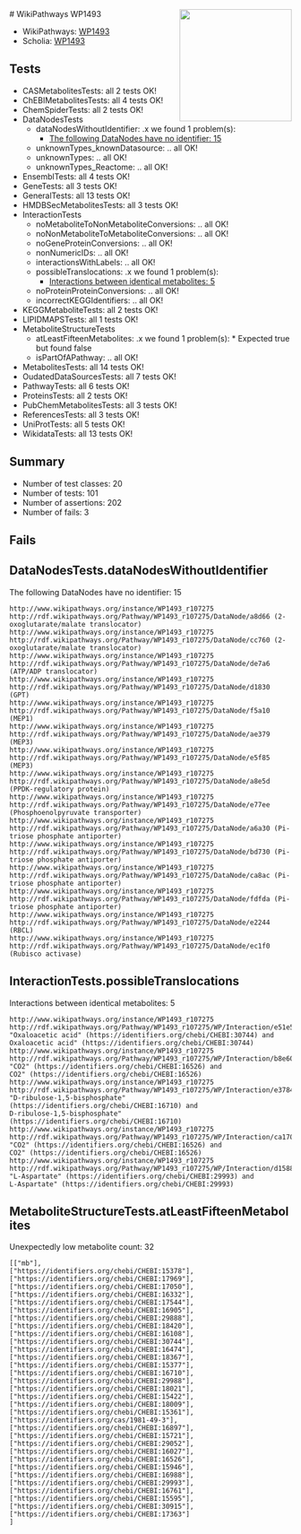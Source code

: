 <img style="float: right; width: 200px" src="https://upload.wikimedia.org/wikipedia/commons/thumb/8/83/Wplogo_with_text_500.png/640px-Wplogo_with_text_500.png" />
# WikiPathways WP1493

* WikiPathways: [WP1493](https://new.wikipathways.org/pathways/WP1493)
* Scholia: [WP1493](https://scholia.toolforge.org/wikipathways/WP1493)
## Tests
* CASMetabolitesTests: all 2 tests OK!
* ChEBIMetabolitesTests: all 4 tests OK!
* ChemSpiderTests: all 2 tests OK!
* DataNodesTests
    * dataNodesWithoutIdentifier: .x we found 1 problem(s):
        * [The following DataNodes have no identifier: 15](#8792c495)
    * unknownTypes_knownDatasource: .. all OK!
    * unknownTypes: .. all OK!
    * unknownTypes_Reactome: .. all OK!
* EnsemblTests: all 4 tests OK!
* GeneTests: all 3 tests OK!
* GeneralTests: all 13 tests OK!
* HMDBSecMetabolitesTests: all 3 tests OK!
* InteractionTests
    * noMetaboliteToNonMetaboliteConversions: .. all OK!
    * noNonMetaboliteToMetaboliteConversions: .. all OK!
    * noGeneProteinConversions: .. all OK!
    * nonNumericIDs: .. all OK!
    * interactionsWithLabels: .. all OK!
    * possibleTranslocations: .x we found 1 problem(s):
        * [Interactions between identical metabolites: 5](#d59038c8)
    * noProteinProteinConversions: .. all OK!
    * incorrectKEGGIdentifiers: .. all OK!
* KEGGMetaboliteTests: all 2 tests OK!
* LIPIDMAPSTests: all 1 tests OK!
* MetaboliteStructureTests
    * atLeastFifteenMetabolites: .x we found 1 problem(s):
            * Expected true but found false
    * isPartOfAPathway: .. all OK!
* MetabolitesTests: all 14 tests OK!
* OudatedDataSourcesTests: all 7 tests OK!
* PathwayTests: all 6 tests OK!
* ProteinsTests: all 2 tests OK!
* PubChemMetabolitesTests: all 3 tests OK!
* ReferencesTests: all 3 tests OK!
* UniProtTests: all 5 tests OK!
* WikidataTests: all 13 tests OK!


## Summary

* Number of test classes: 20
* Number of tests: 101
* Number of assertions: 202
* Number of fails: 3

## Fails

<a name="8792c495" />

## DataNodesTests.dataNodesWithoutIdentifier

The following DataNodes have no identifier: 15
```
http://www.wikipathways.org/instance/WP1493_r107275 http://rdf.wikipathways.org/Pathway/WP1493_r107275/DataNode/a8d66 (2-oxoglutarate/malate translocator)
http://www.wikipathways.org/instance/WP1493_r107275 http://rdf.wikipathways.org/Pathway/WP1493_r107275/DataNode/cc760 (2-oxoglutarate/malate translocator)
http://www.wikipathways.org/instance/WP1493_r107275 http://rdf.wikipathways.org/Pathway/WP1493_r107275/DataNode/de7a6 (ATP/ADP translocator)
http://www.wikipathways.org/instance/WP1493_r107275 http://rdf.wikipathways.org/Pathway/WP1493_r107275/DataNode/d1830 (GPT)
http://www.wikipathways.org/instance/WP1493_r107275 http://rdf.wikipathways.org/Pathway/WP1493_r107275/DataNode/f5a10 (MEP1)
http://www.wikipathways.org/instance/WP1493_r107275 http://rdf.wikipathways.org/Pathway/WP1493_r107275/DataNode/ae379 (MEP3)
http://www.wikipathways.org/instance/WP1493_r107275 http://rdf.wikipathways.org/Pathway/WP1493_r107275/DataNode/e5f85 (MEP3)
http://www.wikipathways.org/instance/WP1493_r107275 http://rdf.wikipathways.org/Pathway/WP1493_r107275/DataNode/a8e5d (PPDK-regulatory protein)
http://www.wikipathways.org/instance/WP1493_r107275 http://rdf.wikipathways.org/Pathway/WP1493_r107275/DataNode/e77ee (Phosphoenolpyruvate transporter)
http://www.wikipathways.org/instance/WP1493_r107275 http://rdf.wikipathways.org/Pathway/WP1493_r107275/DataNode/a6a30 (Pi-triose phosphate antiporter)
http://www.wikipathways.org/instance/WP1493_r107275 http://rdf.wikipathways.org/Pathway/WP1493_r107275/DataNode/bd730 (Pi-triose phosphate antiporter)
http://www.wikipathways.org/instance/WP1493_r107275 http://rdf.wikipathways.org/Pathway/WP1493_r107275/DataNode/ca8ac (Pi-triose phosphate antiporter)
http://www.wikipathways.org/instance/WP1493_r107275 http://rdf.wikipathways.org/Pathway/WP1493_r107275/DataNode/fdfda (Pi-triose phosphate antiporter)
http://www.wikipathways.org/instance/WP1493_r107275 http://rdf.wikipathways.org/Pathway/WP1493_r107275/DataNode/e2244 (RBCL)
http://www.wikipathways.org/instance/WP1493_r107275 http://rdf.wikipathways.org/Pathway/WP1493_r107275/DataNode/ec1f0 (Rubisco activase)
```

<a name="d59038c8" />

## InteractionTests.possibleTranslocations

Interactions between identical metabolites: 5
```
http://www.wikipathways.org/instance/WP1493_r107275 http://rdf.wikipathways.org/Pathway/WP1493_r107275/WP/Interaction/e51e5 "Oxaloacetic acid" (https://identifiers.org/chebi/CHEBI:30744) and 
Oxaloacetic acid" (https://identifiers.org/chebi/CHEBI:30744)
http://www.wikipathways.org/instance/WP1493_r107275 http://rdf.wikipathways.org/Pathway/WP1493_r107275/WP/Interaction/b8e60 "CO2" (https://identifiers.org/chebi/CHEBI:16526) and 
CO2" (https://identifiers.org/chebi/CHEBI:16526)
http://www.wikipathways.org/instance/WP1493_r107275 http://rdf.wikipathways.org/Pathway/WP1493_r107275/WP/Interaction/e3784 "D-ribulose-1,5-bisphosphate" (https://identifiers.org/chebi/CHEBI:16710) and 
D-ribulose-1,5-bisphosphate" (https://identifiers.org/chebi/CHEBI:16710)
http://www.wikipathways.org/instance/WP1493_r107275 http://rdf.wikipathways.org/Pathway/WP1493_r107275/WP/Interaction/ca170 "CO2" (https://identifiers.org/chebi/CHEBI:16526) and 
CO2" (https://identifiers.org/chebi/CHEBI:16526)
http://www.wikipathways.org/instance/WP1493_r107275 http://rdf.wikipathways.org/Pathway/WP1493_r107275/WP/Interaction/d1588 "L-Aspartate" (https://identifiers.org/chebi/CHEBI:29993) and 
L-Aspartate" (https://identifiers.org/chebi/CHEBI:29993)
```

<a name="3b0f9b26" />

## MetaboliteStructureTests.atLeastFifteenMetabolites

Unexpectedly low metabolite count: 32

```
[["mb"],
["https://identifiers.org/chebi/CHEBI:15378"],
["https://identifiers.org/chebi/CHEBI:17969"],
["https://identifiers.org/chebi/CHEBI:17050"],
["https://identifiers.org/chebi/CHEBI:16332"],
["https://identifiers.org/chebi/CHEBI:17544"],
["https://identifiers.org/chebi/CHEBI:16905"],
["https://identifiers.org/chebi/CHEBI:29888"],
["https://identifiers.org/chebi/CHEBI:18420"],
["https://identifiers.org/chebi/CHEBI:16108"],
["https://identifiers.org/chebi/CHEBI:30744"],
["https://identifiers.org/chebi/CHEBI:16474"],
["https://identifiers.org/chebi/CHEBI:18367"],
["https://identifiers.org/chebi/CHEBI:15377"],
["https://identifiers.org/chebi/CHEBI:16710"],
["https://identifiers.org/chebi/CHEBI:29988"],
["https://identifiers.org/chebi/CHEBI:18021"],
["https://identifiers.org/chebi/CHEBI:15422"],
["https://identifiers.org/chebi/CHEBI:18009"],
["https://identifiers.org/chebi/CHEBI:15361"],
["https://identifiers.org/cas/1981-49-3"],
["https://identifiers.org/chebi/CHEBI:16897"],
["https://identifiers.org/chebi/CHEBI:15721"],
["https://identifiers.org/chebi/CHEBI:29052"],
["https://identifiers.org/chebi/CHEBI:16027"],
["https://identifiers.org/chebi/CHEBI:16526"],
["https://identifiers.org/chebi/CHEBI:15946"],
["https://identifiers.org/chebi/CHEBI:16988"],
["https://identifiers.org/chebi/CHEBI:29993"],
["https://identifiers.org/chebi/CHEBI:16761"],
["https://identifiers.org/chebi/CHEBI:15595"],
["https://identifiers.org/chebi/CHEBI:30915"],
["https://identifiers.org/chebi/CHEBI:17363"]
]
```

